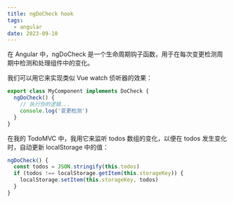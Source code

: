 ```yaml
---
title: ngDoCheck hook
tags:
  - angular
date: 2023-09-10
---
```



在 Angular 中，ngDoCheck 是一个生命周期钩子函数，用于在每次变更检测周期中检测和处理组件中的变化。

我们可以用它来实现类似 Vue watch 侦听器的效果：

```ts
export class MyComponent implements DoCheck {
  ngDoCheck() {
    // 执行你的逻辑...
    console.log('变更检测')
  }
}
```

在我的 TodoMVC 中，我用它来监听 todos 数组的变化，以便在 todos 发生变化时，自动更新 localStorage 中的值：

```ts
ngDoCheck() {
  const todos = JSON.stringify(this.todos)
  if (todos !== localStorage.getItem(this.storageKey)) {
    localStorage.setItem(this.storageKey, todos)
  }
}
```

